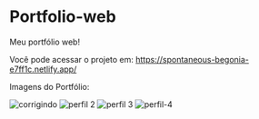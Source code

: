 # Portfolio-web
Meu portfólio web!

Você pode acessar o projeto em: https://spontaneous-begonia-e7ff1c.netlify.app/

Imagens do Portfólio: 


![corrigindo](https://user-images.githubusercontent.com/73480168/186787082-b4d3425b-8ec9-4d22-95a5-1aace99b53fd.png)
![perfil 2](https://user-images.githubusercontent.com/73480168/184275680-5bd04340-a39b-4f5d-8fda-9c65303e85ea.png)
![perfil 3](https://user-images.githubusercontent.com/73480168/184275683-069b5161-3009-4770-8133-f7e412be02f7.png)
![perfil-4](https://user-images.githubusercontent.com/73480168/184275690-ad7cc9f8-edf6-44df-ac75-8ced33a8dbaf.png)
